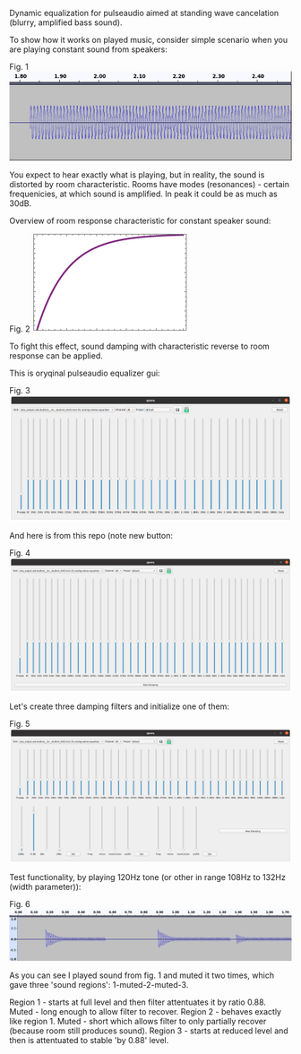 Dynamic equalization for pulseaudio aimed at standing wave cancelation (blurry, amplified bass sound).


To show how it works on played music, consider simple scenario when you are playing constant sound from speakers:

Fig. 1
![alt text](./audacity_eq_disabled.png)

You expect to hear exactly what is playing, but in reality, the sound is distorted by room characteristic.
Rooms have modes (resonances) - certain frequenicies, at which sound is amplified. In peak it could be as much as 30dB.

Overview of room response characteristic for constant speaker sound:

Fig. 2
![alt text](./room_curve.png)

To fight this effect, sound damping with characteristic reverse to room response can be applied.

This is oryqinal pulseaudio equalizer gui:

Fig. 3
![alt text](./oryginal_eq.png)

And here is from this repo (note new button:

Fig. 4
![alt text](./damping_disabled.png)

Let's create three damping filters and initialize one of them:

Fig. 5
![alt text](./damping_enabled.png)

Test functionality, by playing 120Hz tone (or other in range 108Hz to 132Hz (width parameter)):

Fig. 6
![alt text](./audacity_dynamic_eq.png)

As you can see I played sound from fig. 1 and muted it two times, which gave three 'sound regions': 1-muted-2-muted-3.

Region 1 - starts at full level and then filter attentuates it by ratio 0.88.
Muted - long enough to allow filter to recover.
Region 2 - behaves exactly like region 1.
Muted - short which allows filter to only partially recover (because room still produces sound).
Region 3 - starts at reduced level and then is attentuated to stable 'by 0.88' level.

